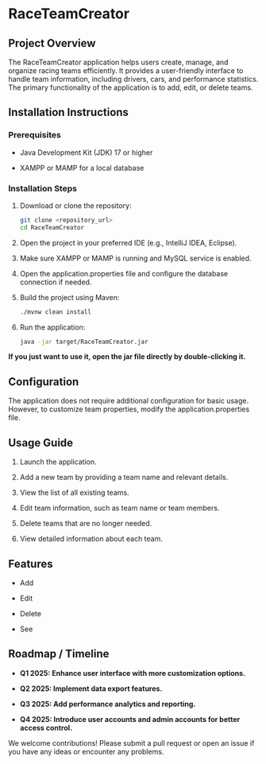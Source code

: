 # RaceTeamCreator

## Project Overview

The RaceTeamCreator application helps users create, manage, and organize racing teams efficiently. It provides a user-friendly interface to handle team information, including drivers, cars, and performance statistics. The primary functionality of the application is to add, edit, or delete teams.

## Installation Instructions

### Prerequisites

* Java Development Kit (JDK) 17 or higher

* XAMPP or MAMP for a local database

### Installation Steps

1. Download or clone the repository:

    ```bash
    git clone <repository_url>
    cd RaceTeamCreator
    ```

2. Open the project in your preferred IDE (e.g., IntelliJ IDEA, Eclipse).

3. Make sure XAMPP or MAMP is running and MySQL service is enabled.

4. Open the application.properties file and configure the database connection if needed.

5. Build the project using Maven:
    ```bash
    ./mvnw clean install
    ```

6. Run the application:
    ```bash
    java -jar target/RaceTeamCreator.jar
    ```

**If you just want to use it, open the jar file directly by double-clicking it.**

## Configuration

The application does not require additional configuration for basic usage. However, to customize team properties, modify the application.properties file.

## Usage Guide

1. Launch the application.

2. Add a new team by providing a team name and relevant details.

3. View the list of all existing teams.

4. Edit team information, such as team name or team members.

5. Delete teams that are no longer needed.

6. View detailed information about each team.

## Features

* Add

* Edit

* Delete

* See

## Roadmap / Timeline

* **Q1 2025: Enhance user interface with more customization options.**

* **Q2 2025: Implement data export features.**

* **Q3 2025: Add performance analytics and reporting.**

* **Q4 2025: Introduce user accounts and admin accounts for better access control.**

We welcome contributions! Please submit a pull request or open an issue if you have any ideas or encounter any problems.

